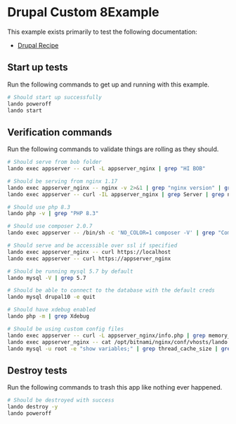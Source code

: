 # Drupal Custom 8Example

This example exists primarily to test the following documentation:

* [Drupal Recipe](https://docs.lando.dev/drupal/config.html)

## Start up tests

Run the following commands to get up and running with this example.

```bash
# Should start up successfully
lando poweroff
lando start
```

## Verification commands

Run the following commands to validate things are rolling as they should.

```bash
# Should serve from bob folder
lando exec appserver -- curl -L appserver_nginx | grep "HI BOB"

# Should be serving from nginx 1.17
lando exec appserver_nginx -- nginx -v 2>&1 | grep "nginx version" | grep "nginx/1.17"
lando exec appserver -- curl -IL appserver_nginx | grep Server | grep nginx

# Should use php 8.3
lando php -v | grep "PHP 8.3"

# Should use composer 2.0.7
lando exec appserver -- /bin/sh -c 'NO_COLOR=1 composer -V' | grep "Composer version 2.0.7"

# Should serve and be accessible over ssl if specified
lando exec appserver_nginx -- curl https://localhost
lando exec appserver -- curl https://appserver_nginx

# Should be running mysql 5.7 by default
lando mysql -V | grep 5.7

# Should be able to connect to the database with the default creds
lando mysql drupal10 -e quit

# Should have xdebug enabled
lando php -m | grep Xdebug

# Should be using custom config files
lando exec appserver -- curl -L appserver_nginx/info.php | grep memory_limit | grep 513M
lando exec appserver_nginx -- cat /opt/bitnami/nginx/conf/vhosts/lando.conf | grep server_name | grep pirog
lando mysql -u root -e "show variables;" | grep thread_cache_size | grep 12
```

## Destroy tests

Run the following commands to trash this app like nothing ever happened.

```bash
# Should be destroyed with success
lando destroy -y
lando poweroff
```
